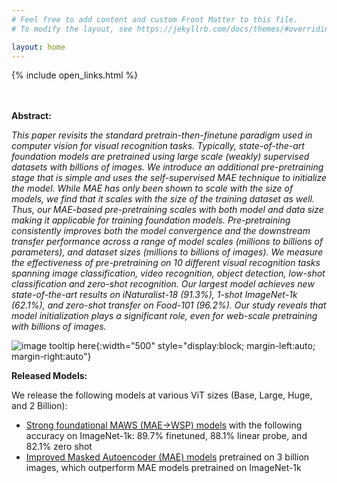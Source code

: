 ```yaml
---
# Feel free to add content and custom Front Matter to this file.
# To modify the layout, see https://jekyllrb.com/docs/themes/#overriding-theme-defaults

layout: home
---
```


{% include open_links.html %}

\
\
**Abstract:**

_This paper revisits the standard pretrain-then-finetune paradigm used in computer vision for visual recognition tasks. Typically, state-of-the-art foundation models are pretrained using large scale (weakly) supervised datasets with billions of images. We introduce an additional pre-pretraining stage that is simple and uses the self-supervised MAE technique to initialize the model. While MAE has only been shown to scale with the size of models, we find that it scales with the size of the training dataset as well. Thus, our MAE-based pre-pretraining scales with both model and data size making it applicable for training foundation models. Pre-pretraining consistently improves both the model convergence and the downstream transfer performance across a range of model scales (millions to billions of parameters), and dataset sizes (millions to billions of images). We measure the effectiveness of pre-pretraining on 10 different visual recognition tasks spanning image classification, video recognition, object detection, low-shot classification and zero-shot recognition. Our largest model achieves new state-of-the-art results on iNaturalist-18 (91.3%), 1-shot ImageNet-1k (62.1%), and zero-shot transfer on Food-101 (96.2%). Our study reveals that model initialization plays a significant role, even for web-scale pretraining with billions of images._

![image tooltip here](/assets/MAWS.png){:width="500" style="display:block; margin-left:auto; margin-right:auto"}

**Released Models:**

We release the following models at various ViT sizes (Base, Large, Huge, and 2 Billion):
- <ins>Strong foundational MAWS (MAE→WSP) models</ins> with the following accuracy on ImageNet-1k: 89.7% finetuned, 88.1% linear probe, and 82.1% zero shot
- <ins>Improved Masked Autoencoder (MAE) models</ins> pretrained on 3 billion images, which outperform MAE models pretrained on ImageNet-1k